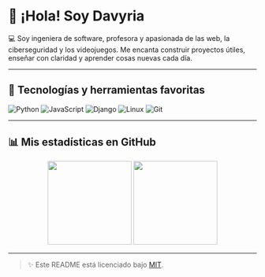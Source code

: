 # 👋 ¡Hola! Soy Davyria

💻 Soy ingeniera de software, profesora y apasionada de las web, la ciberseguridad y los videojuegos. Me encanta construir proyectos útiles, enseñar con claridad y aprender cosas nuevas cada día.

---

## 🧰 Tecnologías y herramientas favoritas

![Python](https://img.shields.io/badge/Python-3776AB?style=flat&logo=python&logoColor=white)
![JavaScript](https://img.shields.io/badge/JavaScript-F7DF1E?style=flat&logo=javascript&logoColor=black)
![Django](https://img.shields.io/badge/Django-092E20?style=flat&logo=django&logoColor=white)
![Linux](https://img.shields.io/badge/Linux-FCC624?style=flat&logo=linux&logoColor=black)
![Git](https://img.shields.io/badge/Git-F05032?style=flat&logo=git&logoColor=white)

---

## 📊 Mis estadísticas en GitHub

<div align="center">
  <img height="170" src="https://github-readme-stats.vercel.app/api?username=TU_USUARIO&show_icons=true&theme=tokyonight" />
  <img height="170" src="https://github-readme-stats.vercel.app/api/top-langs/?username=TU_USUARIO&layout=compact&theme=tokyonight" />
</div>


---

> ✨ Este README está licenciado bajo [MIT](LICENSE).



